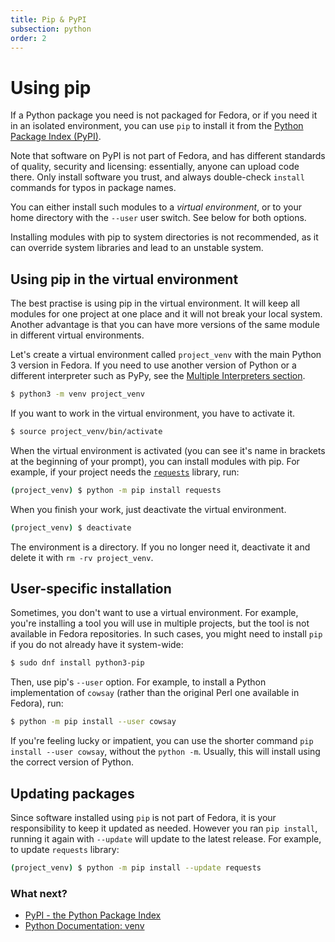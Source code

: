 ```yaml
---
title: Pip & PyPI
subsection: python
order: 2
---
```


# Using pip

If a Python package you need is not packaged for Fedora,
or if you need it in an isolated environment,
you can use `pip` to install it from the [Python Package Index (PyPI)](https://pypi.python.org/).

Note that software on PyPI is not part of Fedora, and has different standards of quality, security and licensing: essentially, anyone can upload code there.
Only install software you trust, and always double-check `install` commands for typos in package names.

You can either install such modules to a *virtual environment*, or to your home directory with the `--user` user switch. See below for both options.

Installing modules with pip to system directories is not recommended, as it can override system libraries and lead to an unstable system.


## Using pip in the virtual environment

The best practise is using pip in the virtual environment. It will keep all modules for one project at one place and it will not break your local system. Another advantage is that you can have more versions of the same module in different virtual environments.

Let's create a virtual environment called `project_venv` with the main Python 3 version in Fedora.
If you need to use another version of Python or a different interpreter such as PyPy, see the [Multiple Interpreters section](https://developer.fedoraproject.org/tech/languages/python/multiple-pythons.html).

```bash
$ python3 -m venv project_venv
```

If you want to work in the virtual environment, you have to activate it.

```bash
$ source project_venv/bin/activate
```

When the virtual environment is activated (you can see it's name in brackets at the beginning of your prompt), you can install modules with pip.
For example, if your project needs the [`requests`](https://requests.readthedocs.io/en/master/) library, run:

```bash
(project_venv) $ python -m pip install requests
```

When you finish your work, just deactivate the virtual environment.

```bash
(project_venv) $ deactivate
```

The environment is a directory.
If you no longer need it, deactivate it and delete it with `rm -rv project_venv`.


## User-specific installation

Sometimes, you don't want to use a virtual environment.
For example, you're installing a tool you will use in multiple projects, but the tool is not available in Fedora repositories.
In such cases, you might need to install `pip` if you do not already have it system-wide:

```bash
$ sudo dnf install python3-pip
```

Then, use pip's `--user` option.
For example, to install a Python implementation of `cowsay` (rather than the original Perl one available in Fedora), run:

```bash
$ python -m pip install --user cowsay
```

If you're feeling lucky or impatient, you can use the shorter command `pip install --user cowsay`, without the `python -m`.
Usually, this will install using the correct version of Python.

## Updating packages

Since software installed using `pip` is not part of Fedora, it is your responsibility to keep it updated as needed.
However you ran `pip install`, running it again with `--update` will update to the latest release.
For example, to update `requests` library:

```bash
(project_venv) $ python -m pip install --update requests
```


### What next?

 * [PyPI - the Python Package Index](https://pypi.python.org/)
 * [Python Documentation: venv](https://docs.python.org/3/library/venv.html#module-venv)
